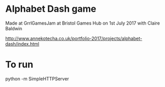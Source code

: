 # Alphabet Dash game

Made at GrrlGamesJam at Bristol Games Hub on 1st July 2017
with Claire Baldwin

http://www.annekotecha.co.uk/portfolio-2017/projects/alphabet-dash/index.html

# To run

python -m SimpleHTTPServer



